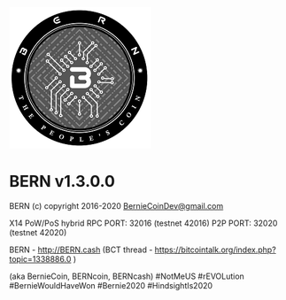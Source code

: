 ![Alt text](src/qt/res/images/wallet.png)


BERN v1.3.0.0
=============

BERN (c) copyright 2016-2020 BernieCoinDev@gmail.com

X14 PoW/PoS hybrid
RPC PORT: 32016  (testnet 42016)
P2P PORT: 32020  (testnet 42020)

BERN - http://BERN.cash  (BCT thread - https://bitcointalk.org/index.php?topic=1338886.0 )

(aka BernieCoin, BERNcoin, BERNcash)
#NotMeUS #rEVOLution #BernieWouldHaveWon
#Bernie2020 #HindsightIs2020
